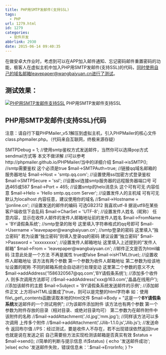```yaml
---
title: PHP用SMTP发邮件(支持SSL)
tags:
  - PHP
url: 1279.html
id: 1279
categories:
  - 软件开发
abbrlink: 2930
date: 2015-06-14 09:40:35
---
```


在做安卓大作业时，考虑到可以在APP加入邮件通知、忘记密码邮件重置密码的功能，极客人在虚拟主机中加入PHP用SMTP发邮件(支持SSL)的代码，同时使用自己的域名邮箱leavepaper@wangbaiyuan.cn进行了测试。

测试效果：
-----

[![PHP用SMTP发邮件支持SSL](http://wangbaiyuan.cn/wp-content/uploads/2015/06/wangbaiyuan.cn_2015-06-12_19-42-47.jpg)](http://wangbaiyuan.cn/wp-content/uploads/2015/06/wangbaiyuan.cn_2015-06-12_19-42-47.jpg) PHP用SMTP发邮件支持SSL

PHP用SMTP发邮件(支持SSL)代码
--------------------

注意：请自行下载PHPMailer_v5.1解压到虚拟主机，引入PHPMailer的核心文件class.phpmailer.php。（代码来自互联网，终极来源存疑）

<?PHP
header("Content-Type:text/html;charset=utf-8");
//引入PHPMailer的核心文件 使用require_once包含避免出现PHPMailer类重复定义的警告
require_once("phpmailer/class.phpmailer.php"); 
//示例化PHPMailer核心类
$mail = new PHPMailer();
 
//是否启用smtp的debug进行调试 开发环境建议开启 生产环境注释掉即可 默认关闭debug调试模式
$mail->SMTPDebug = 1;
 
//使用smtp鉴权方式发送邮件，当然你可以选择pop方式 sendmail方式等 本文不做详解
//可以参考http://phpmailer.github.io/PHPMailer/当中的详细介绍
$mail->isSMTP();
//smtp需要鉴权 这个必须是true
$mail->SMTPAuth=true;
//链接qq域名邮箱的服务器地址
$mail->Host = 'smtp.qq.com';
//设置使用ssl加密方式登录鉴权
$mail->SMTPSecure = 'ssl';
//设置ssl连接smtp服务器的远程服务器端口号 可选465或587
$mail->Port = 465;
//设置smtp的helo消息头 这个可有可无 内容任意
$mail->Helo = 'Hello smtp.qq.com Server';
//设置发件人的主机域 可有可无 默认为localhost 内容任意，建议使用你的域名
//$mail->Hostname = 'jjonline.cn';
//设置发送的邮件的编码 可选GB2312 我喜欢utf-8 据说utf8在某些客户端收信下会乱码
$mail->CharSet = 'UTF-8';
//设置发件人姓名（昵称） 任意内容，显示在收件人邮件的发件人邮箱地址前的发件人姓名
$mail->FromName = 'BY请假条系统';
//smtp登录的账号 这里填入字符串格式的qq号即可
$mail->Username ='leavepaper@wangbaiyuan.cn';
//smtp登录的密码 这里填入“独立密码” 若为设置“独立密码”则填入登录qq的密码 建议设置“独立密码”
$mail->Password = 'xxxxxxxxx';
//设置发件人邮箱地址 这里填入上述提到的“发件人邮箱”
$mail->From = 'leavepaper@wangbaiyuan.cn';
//邮件正文是否为html编码 注意此处是一个方法 不再是属性 true或false
$mail->isHTML(true); 
//设置收件人邮箱地址 该方法有两个参数 第一个参数为收件人邮箱地址 第二参数为给该地址设置的昵称 不同的邮箱系统会自动进行处理变动 这里第二个参数的意义不大
$mail->addAddress('1586320567@qq.com','BY请假条系统');
//添加多个收件人 则多次调用方法即可
//$mail->addAddress('xxx@163.com','晶晶在线用户');
//添加该邮件的主题
$mail->Subject = 'BY请假条系统发送邮件的示例';
//添加邮件正文 上方将isHTML设置成了true，则可以是完整的html字符串 如：使用file\_get\_contents函数读取本地的html文件
$mail->Body = "这是一个<b style=\\"color:red;\\">BY请假条系统</b>发送邮件的一个测试用例";
//为该邮件添加附件 该方法也有两个参数 第一个参数为附件存放的目录（相对目录、或绝对目录均可） 第二参数为在邮件附件中该附件的名称
//$mail->addAttachment('./d.jpg','mm.jpg');
//同样该方法可以多次调用 上传多个附件
//$mail->addAttachment('./Jlib-1.1.0.js','Jlib.js');
 
 
//发送命令 返回布尔值 
//PS：经过测试，要是收件人不存在，若不出现错误依然返回true 也就是说在发送之前 自己需要些方法实现检测该邮箱是否真实有效
$status = $mail->send();
 
//简单的判断与提示信息
if($status) {
 echo '发送邮件成功';
}else{
 echo '发送邮件失败，错误信息未：'.$mail->ErrorInfo;
}
?>